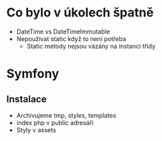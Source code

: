 # Co bylo v úkolech špatně
- DateTime vs DateTimeImmutable
- Nepoužívat static když to není potřeba
	- Static metody nejsou vázány na instanci třídy


# Symfony
## Instalace
- Archivujeme tmp, styles, templates
- index php v public adresáři
- Styly v assets 